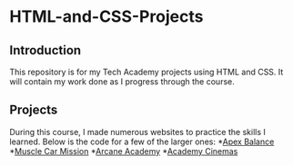# HTML-and-CSS-Projects
## Introduction
This repository is for my Tech Academy projects using HTML and CSS.  It will contain my work done as I progress through the course.
## Projects
During this course, I made numerous websites to practice the skills I learned.  Below is the code for a few of the larger ones:
*[Apex Balance](Assignment.html)
*[Muscle Car Mission](one_page_website.html)
*[Arcane Academy](index.html)
*[Academy Cinemas](academy_cinemas.html)
